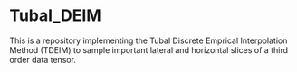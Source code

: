 # Tubal_DEIM

This is a repository implementing the Tubal Discrete Emprical Interpolation Method (TDEIM) to sample important lateral and horizontal slices of a third order data tensor.
